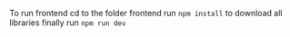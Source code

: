 To run frontend
cd to the folder frontend
run `npm install` to download all libraries
finally run `npm run dev`
